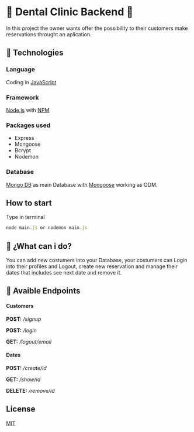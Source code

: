 # 🏥 Dental Clinic Backend 🏥

In this project the owner wants offer the possibility to their customers make reservations throught an aplication.
## 💾 Technologies

### Language
Coding in [JavaScript](https://developer.mozilla.org/es/docs/Web/JavaScript)

### Framework 
[Node.js](https://nodejs.org/es/) with [NPM](https://www.npmjs.com/)

### Packages used
* Express
* Mongoose
* Bcrypt
* Nodemon

### Database
 [Mongo DB](https://www.mongodb.com/es) as main Database with [Mongoose](https://mongoosejs.com/) working as ODM.

##  How to start
Type in terminal

```javascript
node main.js or nodemon main.js
```

## 🤔 ¿What can i do?  
You can add new costumers into your Database, your costumers can Login into their profiles and Logout, create new reservation and manage their dates that includes see next date and remove it.

## 📝 Avaible Endpoints
#### Customers
**POST:** */signup*

**POST:** */login*

**GET:** */logout/email*

#### Dates
**POST:** */create/id*

**GET:** */show/id*

**DELETE:** */remove/id*


## License
[MIT](https://choosealicense.com/licenses/mit/)